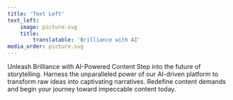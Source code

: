 ```yaml
---
title: 'Text Left'
text_left:
    image: picture.svg
    title: 
        translatable: 'Brilliance with AI'
media_order: picture.svg
---
```


Unleash Brilliance with AI-Powered Content Step into the future of storytelling. Harness the unparalleled power of our AI-driven platform to transform raw ideas into captivating narratives. Redefine content demands and begin your journey toward impeccable content today.